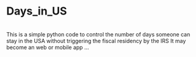 # Days_in_US
<br>
This is a simple python code to control the number of days someone can stay in the USA without triggering the fiscal residency by the IRS
It may become an web or mobile app ...
